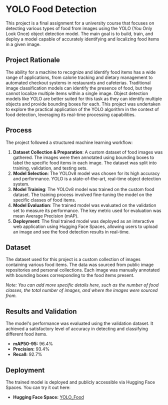 # YOLO Food Detection

This project is a final assignment for a university course that focuses on detecting various types of food from images using the YOLO (You Only Look Once) object detection model. The main goal is to build, train, and deploy a model capable of accurately identifying and localizing food items in a given image.

## Project Rationale

The ability for a machine to recognize and identify food items has a wide range of applications, from calorie tracking and dietary management to automated checkout systems in restaurants and cafeterias. Traditional image classification models can identify the presence of food, but they cannot localize multiple items within a single image. Object detection models like YOLO are better suited for this task as they can identify multiple objects and provide bounding boxes for each. This project was undertaken to explore the practical application of the YOLO algorithm in the context of food detection, leveraging its real-time processing capabilities.

## Process

The project followed a structured machine learning workflow:

1.  **Dataset Collection & Preparation**: A custom dataset of food images was gathered. The images were then annotated using bounding boxes to label the specific food items in each image. The dataset was split into training, validation, and testing sets.
2.  **Model Selection**: The YOLOv8 model was chosen for its high accuracy and performance. YOLO is a state-of-the-art, real-time object detection system.
3.  **Model Training**: The YOLOv8 model was trained on the custom food dataset. The training process involved fine-tuning the model on the specific classes of food items.
4.  **Model Evaluation**: The trained model was evaluated on the validation set to measure its performance. The key metric used for evaluation was mean Average Precision (mAP).
5.  **Deployment**: The final trained model was deployed as an interactive web application using Hugging Face Spaces, allowing users to upload an image and see the food detection results in real-time.

## Dataset

The dataset used for this project is a custom collection of images containing various food items. The data was sourced from public image repositories and personal collections. Each image was manually annotated with bounding boxes corresponding to the food items present.

*Note: You can add more specific details here, such as the number of food classes, the total number of images, and where the images were sourced from.*

## Results and Validation

The model's performance was evaluated using the validation dataset. It achieved a satisfactory level of accuracy in detecting and classifying different food items.

-   **mAP50-95:** 96.4%
-   **Precision:** 93.4%
-   **Recall:** 92.7%

## Deployment

The trained model is deployed and publicly accessible via Hugging Face Spaces. You can try it out here:

-   **Hugging Face Space:** [YOLO_Food](https://huggingface.co/spaces/bil4jay/YOLO_Food)
